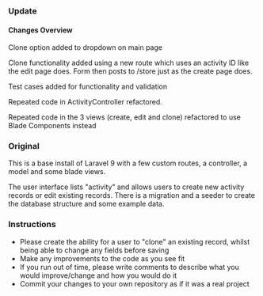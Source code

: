 ### Update

<h4>Changes Overview</h4>

<p>Clone option added to dropdown on main page</p>
<p>Clone functionality added using a new route which uses an activity ID like the edit page does. Form then posts to /store just as the create page does.</p>

<p>Test cases added for functionality and validation</p>

<p>Repeated code in ActivityController refactored.</p>
<p>Repeated code in the 3 views (create, edit and clone) refactored to use Blade Components instead</p>


### Original

This is a base install of Laravel 9 with a few custom routes, a controller, a model and some blade views.

The user interface lists "activity" and allows users to create new activity records or edit existing records. There is a migration and a seeder to create the database structure and some example data.

### Instructions
- Please create the ability for a user to "clone" an existing record, whilst being able to change any fields before saving
- Make any improvements to the code as you see fit
- If you run out of time, please write comments to describe what you would improve/change and how you would do it
- Commit your changes to your own repository as if it was a real project